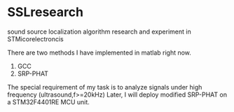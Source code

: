 # SSLresearch
sound source localization algorithm research and experiment in STMicorelectroncis

There are two methods I have implemented in matlab right now.
1. GCC
2. SRP-PHAT

The special requirement of my task is to analyze signals under high frequency (ultrasound,f>=20kHz)
Later, I will deploy modified SRP-PHAT on a STM32F4401RE MCU unit.
